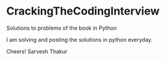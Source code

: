 # CrackingTheCodingInterview
Solutions to problems of the book in Python

I am solving and posting the solutions in python everyday.

Cheers!
Sarvesh Thakur
